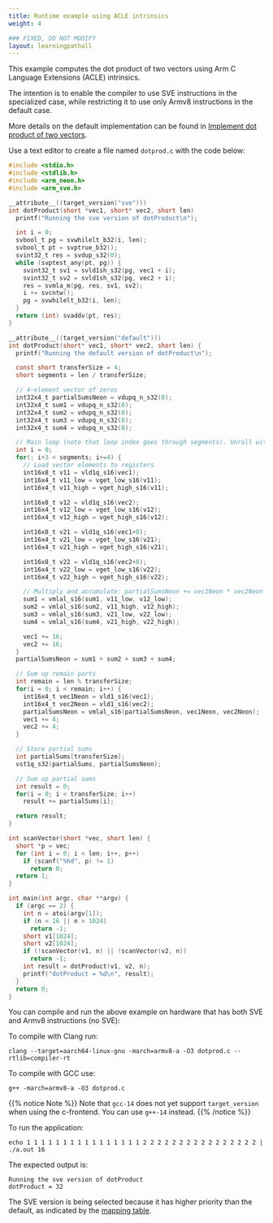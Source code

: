 ```yaml
---
title: Runtime example using ACLE intrinsics
weight: 4

### FIXED, DO NOT MODIFY
layout: learningpathall
---
```


This example computes the dot product of two vectors using Arm C Language Extensions (ACLE) intrinsics. 

The intention is to enable the compiler to use SVE instructions in the specialized case, while restricting it to use only Armv8 instructions in the default case.

More details on the default implementation can be found in [Implement dot product of two vectors](/learning-paths/smartphones-and-mobile/android_neon/dot_product_neon).

Use a text editor to create a file named `dotprod.c` with the code below:

```c
#include <stdio.h>
#include <stdlib.h>
#include <arm_neon.h>
#include <arm_sve.h>

__attribute__((target_version("sve")))
int dotProduct(short *vec1, short* vec2, short len) 
  printf("Running the sve version of dotProduct\n");

  int i = 0;
  svbool_t pg = svwhilelt_b32(i, len);
  svbool_t pt = svptrue_b32();
  svint32_t res = svdup_s32(0);
  while (svptest_any(pt, pg)) {
    svint32_t sv1 = svld1sh_s32(pg, vec1 + i);
    svint32_t sv2 = svld1sh_s32(pg, vec2 + i);
    res = svmla_m(pg, res, sv1, sv2);
    i += svcntw();
    pg = svwhilelt_b32(i, len);
  }
  return (int) svaddv(pt, res);
}

__attribute__((target_version("default")))
int dotProduct(short* vec1, short* vec2, short len) {
  printf("Running the default version of dotProduct\n");

  const short transferSize = 4;
  short segments = len / transferSize;

  // 4-element vector of zeros
  int32x4_t partialSumsNeon = vdupq_n_s32(0);
  int32x4_t sum1 = vdupq_n_s32(0);
  int32x4_t sum2 = vdupq_n_s32(0);
  int32x4_t sum3 = vdupq_n_s32(0);
  int32x4_t sum4 = vdupq_n_s32(0);

  // Main loop (note that loop index goes through segments). Unroll with 4
  int i = 0;
  for(; i+3 < segments; i+=4) {
    // Load vector elements to registers
    int16x8_t v11 = vld1q_s16(vec1);
    int16x4_t v11_low = vget_low_s16(v11);
    int16x4_t v11_high = vget_high_s16(v11);

    int16x8_t v12 = vld1q_s16(vec2);
    int16x4_t v12_low = vget_low_s16(v12);
    int16x4_t v12_high = vget_high_s16(v12);

    int16x8_t v21 = vld1q_s16(vec1+8);
    int16x4_t v21_low = vget_low_s16(v21);
    int16x4_t v21_high = vget_high_s16(v21);

    int16x8_t v22 = vld1q_s16(vec2+8);
    int16x4_t v22_low = vget_low_s16(v22);
    int16x4_t v22_high = vget_high_s16(v22);

    // Multiply and accumulate: partialSumsNeon += vec1Neon * vec2Neon
    sum1 = vmlal_s16(sum1, v11_low, v12_low);
    sum2 = vmlal_s16(sum2, v11_high, v12_high);
    sum3 = vmlal_s16(sum3, v21_low, v22_low);
    sum4 = vmlal_s16(sum4, v21_high, v22_high);

    vec1 += 16;
    vec2 += 16;
  }
  partialSumsNeon = sum1 + sum2 + sum3 + sum4;

  // Sum up remain parts
  int remain = len % transferSize;
  for(i = 0; i < remain; i++) {
    int16x4_t vec1Neon = vld1_s16(vec1);
    int16x4_t vec2Neon = vld1_s16(vec2);
    partialSumsNeon = vmlal_s16(partialSumsNeon, vec1Neon, vec2Neon);
    vec1 += 4;
    vec2 += 4;
  }

  // Store partial sums
  int partialSums[transferSize];
  vst1q_s32(partialSums, partialSumsNeon);

  // Sum up partial sums
  int result = 0;
  for(i = 0; i < transferSize; i++)
    result += partialSums[i];

  return result;
}

int scanVector(short *vec, short len) {
  short *p = vec;
  for (int i = 0; i < len; i++, p++)
    if (scanf("%hd", p) != 1)
      return 0;
  return 1;
}

int main(int argc, char **argv) {
  if (argc == 2) {
    int n = atoi(argv[1]);
    if (n < 16 || n > 1024)
      return -1;
    short v1[1024];
    short v2[1024];
    if (!scanVector(v1, n) || !scanVector(v2, n))
      return -1;
    int result = dotProduct(v1, v2, n);
    printf("dotProduct = %d\n", result);
  }
  return 0;
}
```

You can compile and run the above example on hardware that has both SVE and Armv8 instructions (no SVE):

To compile with Clang run:

```console
clang --target=aarch64-linux-gnu -march=armv8-a -O3 dotprod.c --rtlib=compiler-rt
```

To compile with GCC use:

```console
g++ -march=armv8-a -O3 dotprod.c
```

{{% notice Note %}}
Note that `gcc-14` does not yet support `target_version` when using the c-frontend. You can use `g++-14` instead.
{{% /notice %}}

To run the application:

```console
echo 1 1 1 1 1 1 1 1 1 1 1 1 1 1 1 1 2 2 2 2 2 2 2 2 2 2 2 2 2 2 2 2 | ./a.out 16
```

The expected output is:

```output
Running the sve version of dotProduct
dotProduct = 32
```

The SVE version is being selected because it has higher priority than the default, as indicated by the [mapping table](https://arm-software.github.io/acle/main/acle.html#mapping).
